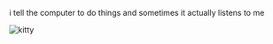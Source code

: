 i tell the computer to do things and sometimes it actually listens to me
<!--START_SECTION:update_image-->
<img src=https://raw.githubusercontent.com/sneakykestrel/sneakykestrel/main/.github/images/FUCK.gif height="" width="" align=left alt=kitty />
<!--END_SECTION:update_image-->

